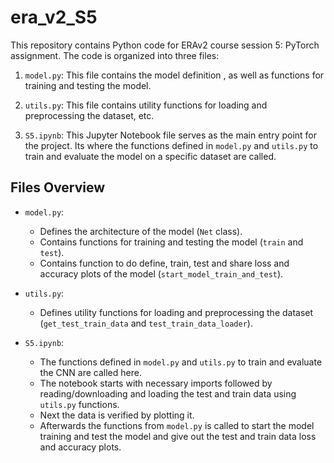 # era_v2_S5

This repository contains Python code for ERAv2 course session 5: PyTorch assignment. The code is organized into three files:

1. `model.py`: This file contains the model definition , as well as functions for training and testing the model.

2. `utils.py`: This file contains utility functions for loading and preprocessing the dataset, etc.

3. `S5.ipynb`: This Jupyter Notebook file serves as the main entry point for the project. Its where the functions defined in `model.py` and `utils.py` to train and evaluate the model on a specific dataset are called.

## Files Overview

- `model.py`:
  - Defines the architecture of the model (`Net` class).
  - Contains functions for training and testing the model (`train` and `test`).
  - Contains function to do define, train, test and share loss and accuracy plots of the model (`start_model_train_and_test`).

- `utils.py`:
  - Defines utility functions for loading and preprocessing the dataset (`get_test_train_data` and `test_train_data_loader`).

- `S5.ipynb`:
  - The functions defined in `model.py` and `utils.py` to train and evaluate the CNN are called here.
  - The notebook starts with necessary imports followed by reading/downloading and loading the test and train data using `utils.py` functions.
  - Next the data is verified by plotting it.
  - Afterwards the functions from `model.py` is called to start the model training and test the model and give out the test and train data loss and accuracy plots.
